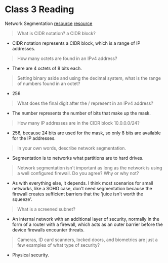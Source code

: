 # Class 3 Reading
 Network Segmentation
 [resource](https://medium.com/@acropoiesis/cidr-block-notation-explained-in-2-minutes-1010ec0dbc15)
 [resource](https://www.comptia.org/blog/security-awareness-training-network-segmentation)

> What is CIDR notation? a CIDR block?
   - CIDR notation represents a CIDR block, which is a range of IP addresses.

> How many octets are found in an IPv4 address?
   - There are 4 octets of 8 bits each.

> Setting binary aside and using the decimal system, what is the range of numbers found in an octet?
   - 256

> What does the final digit after the / represent in an IPv4 address?
   - The number represents the number of bits that make up the mask.

> How many IP addresses are in the CIDR block 10.0.0.0/24?
   - 256, because 24 bits are used for the mask, so only 8 bits are available for the IP addresses.

> In your own words, describe network segmentation.
   - Segmentation is to networks what partitions are to hard drives.

> Network segmentation isn't important as long as the network is using a well configured firewall. Do you agree? Why or why not?
   - As with everything else, it depends. I think most scenarios for small networks, like a SOHO case, don't need segmentation because the firewall creates sufficient barriers that the 'juice isn't worth the squeeze'.

> What is a screened subnet?
   - An internal network with an additional layer of security, normally in the form of a router with a firewall, which acts as an outer barrier before the device firewalls encounter threats.

> Cameras, ID card scanners, locked doors, and biometrics are just a few examples of what type of security?
   - Physical security.

